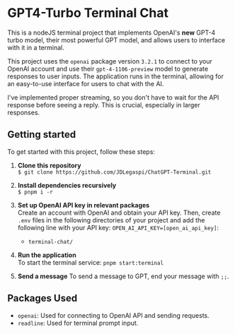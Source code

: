 # GPT4-Turbo Terminal Chat

This is a nodeJS terminal project that implements OpenAI's **new** GPT-4 turbo model, their most powerful GPT model, and allows users to interface with it in a terminal.

This project uses the `openai` package version `3.2.1` to connect to your OpenAI account and use their `gpt-4-1106-preview` model to generate responses to user inputs. The application runs in the terminal, allowing for an easy-to-use interface for users to chat with the AI.

I've implemented proper streaming, so you don't have to wait for the API response before seeing a reply. This is crucial, especially in larger responses.

## Getting started

To get started with this project, follow these steps:

1. **Clone this repository**<br>
   `$ git clone https://github.com/JDLegaspi/ChatGPT-Terminal.git`

2. **Install dependencies recursively**<br>
   `$ pnpm i -r`

3. **Set up OpenAI API key in relevant packages**<br>
   Create an account with OpenAI and obtain your API key. Then, create `.env` files in the following directories of your project and add the following line with your API key: `OPEN_AI_API_KEY=[open_ai_api_key]`:

   - `terminal-chat/`

4. **Run the application**<br>
   To start the terminal service: `pnpm start:terminal`

5. **Send a message**
   To send a message to GPT, end your message with `;;`.

## Packages Used

- `openai`: Used for connecting to OpenAI API and sending requests.
- `readline`: Used for terminal prompt input.
